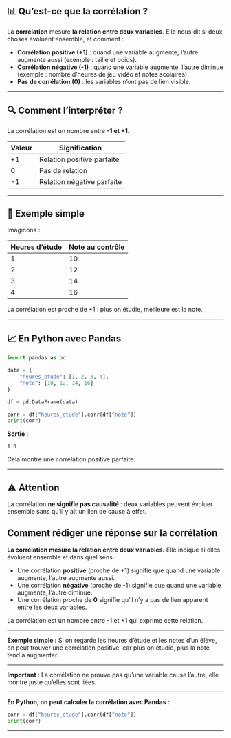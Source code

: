 ## 📊 Qu’est-ce que la corrélation ?

La **corrélation** mesure **la relation entre deux variables**. Elle nous dit si deux choses évoluent ensemble, et comment :

* **Corrélation positive (+1)** : quand une variable augmente, l’autre augmente aussi (exemple : taille et poids).
* **Corrélation négative (-1)** : quand une variable augmente, l’autre diminue (exemple : nombre d’heures de jeu vidéo et notes scolaires).
* **Pas de corrélation (0)** : les variables n’ont pas de lien visible.

---

## 🔍 Comment l’interpréter ?

La corrélation est un nombre entre **-1 et +1**.

| Valeur | Signification              |
| ------ | -------------------------- |
| +1     | Relation positive parfaite |
| 0      | Pas de relation            |
| -1     | Relation négative parfaite |

---

## 🧮 Exemple simple

Imaginons :

| Heures d’étude | Note au contrôle |
| -------------- | ---------------- |
| 1              | 10               |
| 2              | 12               |
| 3              | 14               |
| 4              | 16               |

La corrélation est proche de +1 : plus on étudie, meilleure est la note.

---

## 📈 En Python avec Pandas

```python
import pandas as pd

data = {
    "heures_etude": [1, 2, 3, 4],
    "note": [10, 12, 14, 16]
}

df = pd.DataFrame(data)

corr = df["heures_etude"].corr(df["note"])
print(corr)
```

**Sortie :**

```
1.0
```

Cela montre une corrélation positive parfaite.

---

## ⚠️ Attention

La corrélation **ne signifie pas causalité** : deux variables peuvent évoluer ensemble sans qu’il y ait un lien de cause à effet.

## Comment rédiger une réponse sur la corrélation 


**La corrélation mesure la relation entre deux variables.**
Elle indique si elles évoluent ensemble et dans quel sens :

* Une corrélation **positive** (proche de +1) signifie que quand une variable augmente, l’autre augmente aussi.
* Une corrélation **négative** (proche de -1) signifie que quand une variable augmente, l’autre diminue.
* Une corrélation proche de **0** signifie qu’il n’y a pas de lien apparent entre les deux variables.

La corrélation est un nombre entre -1 et +1 qui exprime cette relation.

---

**Exemple simple :**
Si on regarde les heures d’étude et les notes d’un élève, on peut trouver une corrélation positive, car plus on étudie, plus la note tend à augmenter.

---

**Important :**
La corrélation ne prouve pas qu’une variable cause l’autre, elle montre juste qu’elles sont liées.

---

**En Python, on peut calculer la corrélation avec Pandas :**

```python
corr = df["heures_etude"].corr(df["note"])
print(corr)
```

---
